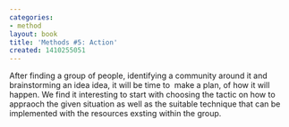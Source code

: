 ```yaml
---
categories:
- method
layout: book
title: 'Methods #5: Action'
created: 1410255051
---
```

<p>After finding a group of people, identifying a community around it and brainstorming an idea idea, it will be time to &nbsp;make a plan, of how it will happen. We find it interesting to start with choosing the tactic on how to appraoch the given situation as well as the suitable technique that can be implemented with the resources exsting within the group.</p>
